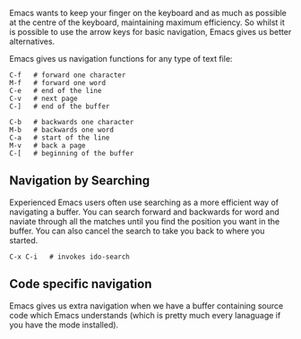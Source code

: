   Emacs wants to keep your finger on the keyboard and as much as possible at the centre of the keyboard, maintaining maximum efficiency.  So whilst it is possible to use the arrow keys for basic navigation, Emacs gives us better alternatives.
  
  
  Emacs gives us navigation functions for any type of text file:
  
    C-f   # forward one character
    M-f   # forward one word
    C-e   # end of the line
    C-v   # next page 
    C-]   # end of the buffer
    
    C-b   # backwards one character
    M-b   # backwards one word
    C-a   # start of the line
    M-v   # back a page
    C-[   # beginning of the buffer 
    

## Navigation by Searching
  Experienced Emacs users often use searching as a more efficient way of navigating a buffer.  You can search forward and backwards for word and naviate through all the matches until you find the position you want in the buffer.  You can also cancel the search to take you back to where you started.
  
    C-x C-i   # invokes ido-search

## Code specific navigation
  Emacs gives us extra navigation when we have a buffer containing source code which Emacs understands (which is pretty much every lanaguage if you have the mode installed).
